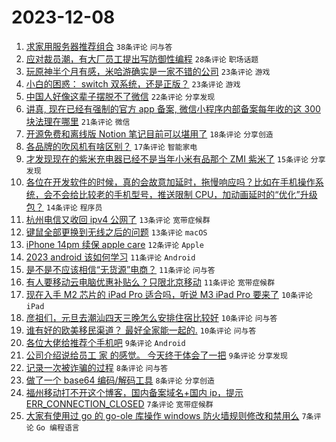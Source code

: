 # 2023-12-08

1. [求家用服务器推荐组合](https://www.v2ex.com/t/998550) `38条评论` `问与答`
1. [应对裁员潮，有大厂员工提出写防御性编程](https://www.v2ex.com/t/998557) `28条评论` `职场话题`
1. [玩原神半个月有感，米哈游确实是一家不错的公司](https://www.v2ex.com/t/998568) `23条评论` `游戏`
1. [小白的困惑： switch 双系统，还是正版？](https://www.v2ex.com/t/998562) `23条评论` `游戏`
1. [中国人好像这辈子摆脱不了微信](https://www.v2ex.com/t/998578) `22条评论` `分享发现`
1. [讲真, 现在已经有强制的官方 app 备案, 微信小程序内部备案每年收的这 300 块法理在哪里](https://www.v2ex.com/t/998533) `21条评论` `微信`
1. [开源免费和离线版 Notion 笔记目前可以堪用了](https://www.v2ex.com/t/998543) `18条评论` `分享创造`
1. [各品牌的吹风机有啥区别？](https://www.v2ex.com/t/998546) `17条评论` `智能家电`
1. [才发现现在的紫米充电器已经不是当年小米有品那个 ZMI 紫米了](https://www.v2ex.com/t/998554) `15条评论` `分享发现`
1. [各位在开发软件的时候，真的会故意加延时，拖慢响应吗？比如在手机操作系统，会不会给比较老的手机型号，推送限制 CPU，加动画延时的“优化”升级包？](https://www.v2ex.com/t/998561) `14条评论` `程序员`
1. [杭州电信又收回 ipv4 公网了](https://www.v2ex.com/t/998544) `13条评论` `宽带症候群`
1. [键鼠全部更换到无线之后的问题](https://www.v2ex.com/t/998542) `13条评论` `macOS`
1. [iPhone 14pm 续保 apple care](https://www.v2ex.com/t/998551) `12条评论` `Apple`
1. [2023 android 该如何学习](https://www.v2ex.com/t/998573) `11条评论` `Android`
1. [是不是不应该相信“无货源”电商？](https://www.v2ex.com/t/998535) `11条评论` `问与答`
1. [有人要移动云电脑优惠补贴么？只限北京移动](https://www.v2ex.com/t/998534) `11条评论` `宽带症候群`
1. [现在入手 M2 芯片的 iPad Pro 适合吗，听说 M3 iPad Pro 要来了](https://www.v2ex.com/t/998581) `10条评论` `iPad`
1. [彦祖们，元旦去潮汕四天三晚怎么安排住宿比较好](https://www.v2ex.com/t/998556) `10条评论` `问与答`
1. [谁有好的欧美移民渠道？ 最好全家能一起的.](https://www.v2ex.com/t/998548) `10条评论` `问与答`
1. [各位大佬给推荐个手机吧](https://www.v2ex.com/t/998577) `9条评论` `Android`
1. [公司介绍说给员工 家 的感觉。 今天终于体会了一把](https://www.v2ex.com/t/998532) `9条评论` `分享发现`
1. [记录一次被诈骗的过程](https://www.v2ex.com/t/998558) `8条评论` `问与答`
1. [做了一个 base64 编码/解码工具](https://www.v2ex.com/t/998555) `8条评论` `分享创造`
1. [福州移动打不开这个博客，国内备案域名+国内 ip，提示 ERR_CONNECTION_CLOSED](https://www.v2ex.com/t/998565) `7条评论` `宽带症候群`
1. [大家有使用过 go 的 go-ole 库操作 windows 防火墙规则修改和禁用么](https://www.v2ex.com/t/998541) `7条评论` `Go 编程语言`
